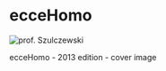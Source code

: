 ecceHomo
========

![prof. Szulczewski](https://raw.githubusercontent.com/weAreThePlayMakers/ecceHomo/master/ecceHomoIcon2013.jpg)

ecceHomo - 2013 edition - cover image

